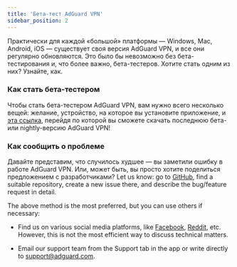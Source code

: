```yaml
---
title: 'Бета-тест AdGuard VPN'
sidebar_position: 2
---
```


Практически для каждой «большой» платформы — Windows, Mac, Android, iOS — существует своя версия AdGuard VPN, и все они регулярно обновляются. Это было бы невозможно без бета-тестирования и, что более важно, бета-тестеров. Хотите стать одним из них? Узнайте, как.

### Как стать бета-тестером

Чтобы стать бета-тестером AdGuard VPN, вам нужно всего несколько вещей: желание, устройство, на которое вы установите приложение, и [эта ссылка](https://adguard-vpn.com/ru/beta.html), перейдя по которой вы сможете скачать последнюю бета- или nightly-версию AdGuard VPN!

### Как сообщить о проблеме

Давайте представим, что случилось худшее — вы заметили ошибку в работе AdGuard VPN. Или, может быть, вы просто хотите поделиться предложением с разработчиками? Let us know: go to [GitHub](https://github.com/AdguardTeam/), find a suitable repository, create a new issue there, and describe the bug/feature request in detail.

The above method is the most preferred, but you can use others if necessary:

- Find us on various social media platforms, like [Facebook](https://www.facebook.com/AdguardEn/), [Reddit](https://www.reddit.com/r/Adguard/), etc. However, this is not the most efficient way to discuss technical matters.

- Email our support team from the Support tab in the app or write directly to [support@adguard.com](mailto:support@adguard.com).
